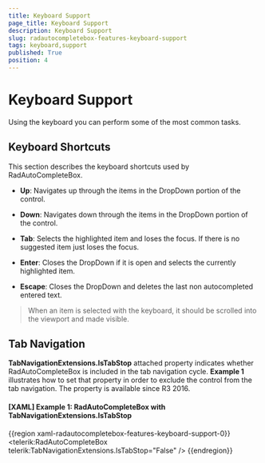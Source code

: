 ```yaml
---
title: Keyboard Support
page_title: Keyboard Support
description: Keyboard Support
slug: radautocompletebox-features-keyboard-support
tags: keyboard,support
published: True
position: 4
---
```


# Keyboard Support

Using the keyboard you can perform some of the most common tasks. 

## Keyboard Shortcuts

This section describes the keyboard shortcuts used by RadAutoCompleteBox.

* __Up__: Navigates up through the items in the DropDown portion of the control.

* __Down__: Navigates down through the items in the DropDown portion of the control.

* __Tab__: Selects the highlighted item and loses the focus. If there is no suggested item just loses the focus.

* __Enter__: Closes the DropDown if it is open and selects the currently highlighted item.

* __Escape__: Closes the DropDown and deletes the last non autocompleted entered text.

>When an item is selected with the keyboard, it should be scrolled into the viewport and made visible.

## Tab Navigation

__TabNavigationExtensions.IsTabStop__ attached property indicates whether RadAutoCompleteBox is included in the tab navigation cycle. __Example 1__ illustrates how to set that property in order to exclude the control from the tab navigation. The property is available since R3 2016.

#### __[XAML] Example 1: RadAutoCompleteBox with TabNavigationExtensions.IsTabStop__

{{region xaml-radautocompletebox-features-keyboard-support-0}}
	<telerik:RadAutoCompleteBox telerik:TabNavigationExtensions.IsTabStop="False" />
{{endregion}}

